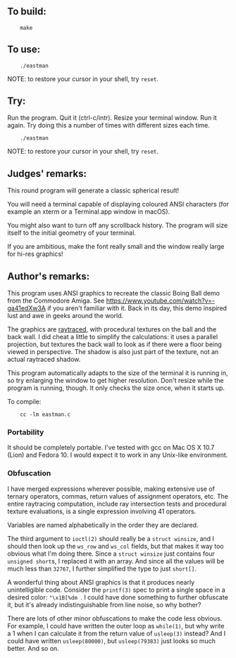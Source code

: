 ## To build:

``` <!---sh-->
    make
```


## To use:

``` <!---sh-->
    ./eastman
```

NOTE: to restore your cursor in your shell, try `reset`.


## Try:

Run the program. Quit it (ctrl-c/intr). Resize your terminal window. Run it
again. Try doing this a number of times with different sizes each time.

``` <!---sh-->
    ./eastman
```

NOTE: to restore your cursor in your shell, try `reset`.


## Judges' remarks:

This round program will generate a classic spherical result!

You will need a terminal capable of displaying coloured ANSI
characters (for example an xterm or a Terminal.app window in macOS).

You might also want to turn off any scrollback history. The program will
size itself to the initial geometry of your terminal.

If you are ambitious, make the font really small and the window really
large for hi-res graphics!


## Author's remarks:

This program uses ANSI graphics to recreate the classic Boing Ball demo from
the Commodore Amiga.  See <https://www.youtube.com/watch?v=-ga41edXw3A> if you
aren't familiar with it. Back in its day, this demo inspired lust and awe in
geeks around the world.

The graphics are
[raytraced](https://en.wikipedia.org/wiki/Ray_tracing_&#x28;graphics&#x29;), with
procedural textures on the ball and the back wall.  I did cheat a little to
simplify the calculations: it uses a parallel projection, but textures the back
wall to look as if there were a floor being viewed in perspective.  The shadow
is also just part of the texture, not an actual raytraced shadow.

This program automatically adapts to the size of the terminal it is running in,
so try enlarging the window to get higher resolution.  Don't resize while the
program is running, though.  It only checks the size once, when it starts up.

To compile:

``` <!---sh-->
    cc -lm eastman.c
```


### Portability

It should be completely portable.  I've tested with gcc on Mac OS X 10.7 (Lion)
and Fedora 10.  I would expect it to work in any Unix-like environment.


### Obfuscation

I have merged expressions wherever possible, making extensive use of ternary
operators, commas, return values of assignment operators, etc.  The entire
raytracing computation, include ray intersection tests and procedural texture
evaluations, is a single expression involving 41 operators.

Variables are named alphabetically in the order they are declared.

The third argument to `ioctl(2)` should really be a `struct winsize`, and I
should then look up the `ws_row` and `ws_col` fields, but that makes it way too
obvious what I'm doing there.  Since a `struct winsize` just contains four
`unsigned short`s, I replaced it with an array.  And since all the values will
be much less than `32767`, I further simplified the type to just `short[]`.

A wonderful thing about ANSI graphics is that it produces nearly unintelligible
code.  Consider the `printf(3)` spec to print a single space in a desired color:
`"\x1B[%dm `.  I could have done something to further obfuscate it, but it's
already indistinguishable from line noise, so why bother?

There are lots of other minor obfuscations to make the code less obvious.  For
example, I could have written the outer loop as `while(1)`, but why write a 1
when I can calculate it from the return value of `usleep(3)` instead? And I
could have written `usleep(80000)`, but `usleep(79383)` just looks so much
better.  And so on.


<!--

    Copyright © 1984-2024 by Landon Curt Noll. All Rights Reserved.

    You are free to share and adapt this file under the terms of this license:

        Creative Commons Attribution-ShareAlike 4.0 International (CC BY-SA 4.0)

    For more information, see:

        https://creativecommons.org/licenses/by-sa/4.0/

-->
